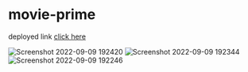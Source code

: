 # movie-prime

deployed link [click here](https://movie-prime-saurabh.netlify.app/)

![Screenshot 2022-09-09 192420](https://user-images.githubusercontent.com/111961277/189366898-35c6ef4f-217d-472a-9818-ab6278b56d0d.png)
![Screenshot 2022-09-09 192344](https://user-images.githubusercontent.com/111961277/189367084-78fc2a2c-e571-470f-abdf-13ae00e3526c.png)
![Screenshot 2022-09-09 192246](https://user-images.githubusercontent.com/111961277/189367507-fd944000-7d6a-45ff-82fc-c3c70a61179c.png)

